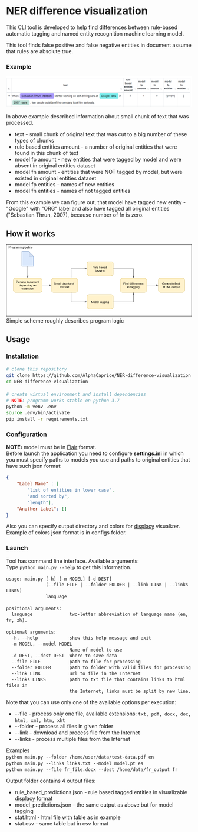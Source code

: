 # NER difference visualization
This CLI tool is developed to help find differences between
rule-based automatic tagging and named entity recognition machine learning model. <br>

This tool finds false positive and false negative entities in document assume
that rules are absolute true. 

### Example
![picture](examples/example2.png)


In above example described information about small chunk of text
that was processed. 
* text - small chunk of original text that was cut to a big number of these types of chunks
* rule based entities amount - a number of original entities that were found in this chunk of text
* model fp amount - new entities that were tagged by model and were absent in original entities dataset
* model fn amount - entities that were NOT tagged by model, but were existed in original entities dataset
* model fp entities - names of new entities
* model fn entities - names of not tagged entities

From this example we can figure out, that model have tagged new entity - "Google" with "ORG" label and also have tagged
all original entities ("Sebastian Thrun, 2007), because number of fn is zero.

## How it works
![picture](examples/NER-difference2.png)<br>
Simple scheme roughly describes program logic

## Usage
### Installation
```bash
# clone this repository
git clone https://github.com/AlphaCaprice/NER-difference-visualization
cd NER-difference-visualization

# create virtual environment and install dependencies
# NOTE: programm works stable on python 3.7
python -m venv .env
source .env/bin/activate
pip install -r requirements.txt
```
### Configuration
<b>NOTE:</b> model must be in [Flair](https://github.com/flairNLP/flair) format. <br>
Before launch the application you need to configure <b>settings.ini</b> in which you must
specify paths to models you use and paths to original entities that have such json format:
```json
{
    "Label Name" : [
        "list of entities in lower case", 
        "and sorted by",  
        "length"],
    "Another Label": []
}
```
Also you can specify output directory and colors for [displacy](https://spacy.io/usage/visualizers) visualizer. 
Example of colors json format is in configs folder.

### Launch
Tool has command line interface. Available arguments: <br>
Type `python main.py --help` to get this information.
```buildoutcfg
usage: main.py [-h] [-m MODEL] [-d DEST]
               (--file FILE | --folder FOLDER | --link LINK | --links LINKS)
               language

positional arguments:
  language              two-letter abbreviation of language name (en, fr, zh).

optional arguments:
  -h, --help            show this help message and exit
  -m MODEL, --model MODEL
                        Name of model to use
  -d DEST, --dest DEST  Where to save data
  --file FILE           path to file for processing
  --folder FOLDER       path to folder with valid files for processing
  --link LINK           url to file in the Internet
  --links LINKS         path to txt file that contains links to html files in
                        the Internet; links must be split by new line.
```
Note that you can use only one of the available options per execution:
* --file - process only one file, available extensions: `txt, pdf, docx, doc, html, xml, htm, xht`
* --folder - process all files in given folder
* --link - download and process file from the Internet
* --links - process multiple files from the Internet

Examples <br>
`python main.py --folder /home/user/data/test-data.pdf en` <br>
`python main.py --links links.txt --model model.pt es ` <br>
`python main.py --file fr_file.docx --dest /home/data/fr_output fr ` <br>

Output folder contains 4 output files:
* rule_based_predictions.json - rule based tagged entities in visualizable [displacy format](https://spacy.io/usage/visualizers#manual-usage)
* model_predictions.json - the same output as above but for model tagging
* stat.html - html file with table as in example
* stat.csv - same table but in csv format

